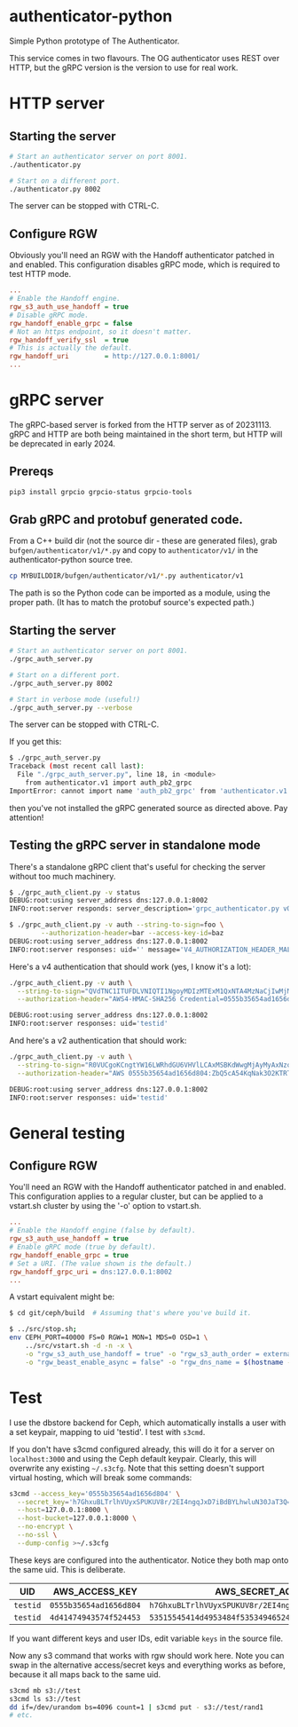 # authenticator-python

Simple Python prototype of The Authenticator.

This service comes in two flavours. The OG authenticator uses REST over HTTP,
but the gRPC version is the version to use for real work.

# HTTP server

## Starting the server

```sh
# Start an authenticator server on port 8001.
./authenticator.py

# Start on a different port.
./authenticator.py 8002
```

The server can be stopped with CTRL-C.

## Configure RGW

Obviously you'll need an RGW with the Handoff authenticator patched in and
enabled. This configuration disables gRPC mode, which is required to test HTTP mode.

```ini
...
# Enable the Handoff engine.
rgw_s3_auth_use_handoff = true
# Disable gRPC mode.
rgw_handoff_enable_grpc = false
# Not an https endpoint, so it doesn't matter.
rgw_handoff_verify_ssl  = true
# This is actually the default.
rgw_handoff_uri         = http://127.0.0.1:8001/
...
```


# gRPC server

The gRPC-based server is forked from the HTTP server as of 20231113. gRPC and
HTTP are both being maintained in the short term, but HTTP will be deprecated
in early 2024.

## Prereqs

```sh
pip3 install grpcio grpcio-status grpcio-tools
```

## Grab gRPC and protobuf generated code.

From a C++ build dir (not the source dir - these are generated files), grab
`bufgen/authenticator/v1/*.py` and copy to `authenticator/v1/` in
the authenticator-python source tree.

```sh
cp MYBUILDDIR/bufgen/authenticator/v1/*.py authenticator/v1
```

The path is so the Python code can be imported as a module, using the proper
path. (It has to match the protobuf source's expected path.)

## Starting the server

```sh
# Start an authenticator server on port 8001.
./grpc_auth_server.py

# Start on a different port.
./grpc_auth_server.py 8002

# Start in verbose mode (useful!)
./grpc_auth_server.py --verbose
```

The server can be stopped with CTRL-C.

If you get this:

```sh
$ ./grpc_auth_server.py
Traceback (most recent call last):
  File "./grpc_auth_server.py", line 18, in <module>
    from authenticator.v1 import auth_pb2_grpc
ImportError: cannot import name 'auth_pb2_grpc' from 'authenticator.v1' (unknown location)
```

then you've not installed the gRPC generated source as directed above. Pay attention!

## Testing the gRPC server in standalone mode

There's a standalone gRPC client that's useful for checking the server without
too much machinery.

```sh
$ ./grpc_auth_client.py -v status
DEBUG:root:using server_address dns:127.0.0.1:8002
INFO:root:server responds: server_description='grpc_authenticator.py v0.0.1'

$ ./grpc_auth_client.py -v auth --string-to-sign=foo \
        --authorization-header=bar --access-key-id=baz
DEBUG:root:using server_address dns:127.0.0.1:8002
INFO:root:server responses: uid='' message='V4_AUTHORIZATION_HEADER_MALFORMED' code='400'
```

Here's a v4 authentication that should work (yes, I know it's a lot):

```sh
./grpc_auth_client.py -v auth \
  --string-to-sign="QVdTNC1ITUFDLVNIQTI1NgoyMDIzMTExM1QxNTA4MzNaCjIwMjMxMTEzL3VzLWVhc3QtMS9zMy9hd3M0X3JlcXVlc3QKOTFmM2ZlYmQ1NjFhMTgyNDU1M2RmNTQxMzJiMDVhNGFjZDk2ZDRlOTI4OWE0M2EzMWM5YmY5NWM5M2Q3OTY5Ng==" \
  --authorization-header="AWS4-HMAC-SHA256 Credential=0555b35654ad1656d804/20231113/us-east-1/s3/aws4_request, SignedHeaders=content-md5;host;x-amz-content-sha256;x-amz-date, Signature=2d139a3564b7795d859f5ce788b0d7a0f0c9028c8519b381c9add9a72345aace"

DEBUG:root:using server_address dns:127.0.0.1:8002
INFO:root:server responses: uid='testid'
```

And here's a v2 authentication that should work:

```sh
./grpc_auth_client.py -v auth \
  --string-to-sign="R0VUCgoKCngtYW16LWRhdGU6VHVlLCAxMSBKdWwgMjAyMyAxNzoxMDozOCArMDAwMAovdGVzdC8=" \
  --authorization-header="AWS 0555b35654ad1656d804:ZbQ5cA54KqNak3O2KTRTwX5YzUE="

DEBUG:root:using server_address dns:127.0.0.1:8002
INFO:root:server responses: uid='testid'
```

# General testing

## Configure RGW

You'll need an RGW with the Handoff authenticator patched in and
enabled. This configuration applies to a regular cluster, but can be applied
to a vstart.sh cluster by using the '-o' option to vstart.sh.

```ini
...
# Enable the Handoff engine (false by default).
rgw_s3_auth_use_handoff = true
# Enable gRPC mode (true by default).
rgw_handoff_enable_grpc = true
# Set a URI. (The value shown is the default.)
rgw_handoff_grpc_uri = dns:127.0.0.1:8002
...
```

A vstart equivalent might be:

```sh
$ cd git/ceph/build  # Assuming that's where you've build it.

$ ../src/stop.sh;
env CEPH_PORT=40000 FS=0 RGW=1 MON=1 MDS=0 OSD=1 \
    ../src/vstart.sh -d -n -x \
    -o "rgw_s3_auth_use_handoff = true" -o "rgw_s3_auth_order = external" \
    -o "rgw_beast_enable_async = false" -o "rgw_dns_name = $(hostname -f)"
```

# Test

I use the dbstore backend for Ceph, which automatically installs a user with a
set keypair, mapping to uid 'testid'. I test with `s3cmd`.

If you don't have s3cmd configured already, this will do it for a server on
`localhost:3000` and using the Ceph default keypair. Clearly, this will
overwrite any existing `~/.s3cfg`. Note that this setting doesn't support
virtual hosting, which will break some commands:

```sh
s3cmd --access_key='0555b35654ad1656d804' \
  --secret_key='h7GhxuBLTrlhVUyxSPUKUV8r/2EI4ngqJxD7iBdBYLhwluN30JaT3Q==' \
  --host=127.0.0.1:8000 \
  --host-bucket=127.0.0.1:8000 \
  --no-encrypt \
  --no-ssl \
  --dump-config >~/.s3cfg
```

These keys are configured into the authenticator. Notice they both map onto
the same uid. This is deliberate.

| UID | AWS_ACCESS_KEY | AWS_SECRET_ACCESS_KEY |
|---|---|---|
| `testid`| `0555b35654ad1656d804` | `h7GhxuBLTrlhVUyxSPUKUV8r/2EI4ngqJxD7iBdBYLhwluN30JaT3Q==`|
| `testid` | `4d41474943574f524453` | `53515545414d4953484f5353494652414745`|

If you want different keys and user IDs, edit variable `keys` in the source
file.

Now any s3 command that works with rgw should work here. Note you can swap in
the alternative access/secret keys and everything works as before, because it
all maps back to the same uid.

```sh
s3cmd mb s3://test
s3cmd ls s3://test
dd if=/dev/urandom bs=4096 count=1 | s3cmd put - s3://test/rand1
# etc.
```

